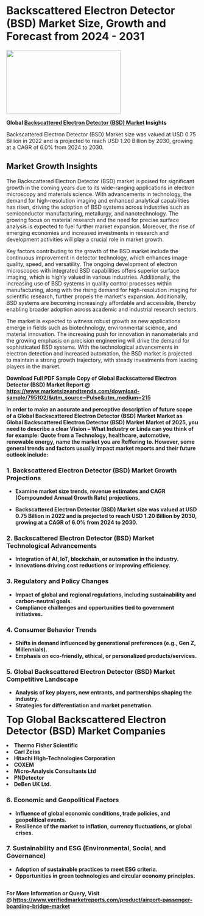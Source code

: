 <H1>Backscattered Electron Detector (BSD) Market Size, Growth and Forecast from 2024 - 2031</H1><img class="aligncenter size-medium wp-image-584254" src="https://thirdeyenews.in/wp-content/uploads/2024/09/Global-Market-Research-300x168.jpeg" alt="" width="300" height="168" /><p><strong>Global&nbsp;<a href="https://www.marketsizeandtrends.com/download-sample/795102/&amp;utm_source=Pulse&amp;utm_medium=215">Backscattered Electron Detector (BSD) Market</a> Insights</strong></p><p>Backscattered Electron Detector (BSD) Market size was valued at USD 0.75 Billion in 2022 and is projected to reach USD 1.20 Billion by 2030, growing at a CAGR of 6.0% from 2024 to 2030.</p><p><h2>Market Growth Insights</h2> <p>The Backscattered Electron Detector (BSD) market is poised for significant growth in the coming years due to its wide-ranging applications in electron microscopy and materials science. With advancements in technology, the demand for high-resolution imaging and enhanced analytical capabilities has risen, driving the adoption of BSD systems across industries such as semiconductor manufacturing, metallurgy, and nanotechnology. The growing focus on material research and the need for precise surface analysis is expected to fuel further market expansion. Moreover, the rise of emerging economies and increased investments in research and development activities will play a crucial role in market growth.</p> <p><strong></strong></p> <p>Key factors contributing to the growth of the BSD market include the continuous improvement in detector technology, which enhances image quality, speed, and versatility. The ongoing development of electron microscopes with integrated BSD capabilities offers superior surface imaging, which is highly valued in various industries. Additionally, the increasing use of BSD systems in quality control processes within manufacturing, along with the rising demand for high-resolution imaging for scientific research, further propels the market's expansion. Additionally, BSD systems are becoming increasingly affordable and accessible, thereby enabling broader adoption across academic and industrial research sectors.</p> <p>The market is expected to witness robust growth as new applications emerge in fields such as biotechnology, environmental science, and material innovation. The increasing push for innovation in nanomaterials and the growing emphasis on precision engineering will drive the demand for sophisticated BSD systems. With the technological advancements in electron detection and increased automation, the BSD market is projected to maintain a strong growth trajectory, with steady investments from leading players in the market.</p> <p><strong></p><p><span class=""><strong>Download Full PDF Sample Copy of Global Backscattered Electron Detector (BSD) Market Report</strong> @ <a href="https://www.marketsizeandtrends.com/download-sample/795102/&amp;utm_source=Pulse&amp;utm_medium=215" target="_blank">https://www.marketsizeandtrends.com/download-sample/795102/&amp;utm_source=Pulse&amp;utm_medium=215</a></span></p><p>In order to make an accurate and perceptive description of future scope of a Global&nbsp;Backscattered Electron Detector (BSD) Market Market as Global&nbsp;Backscattered Electron Detector (BSD) Market Market of 2025, you need to describe a clear Vision &ndash; What Industry or Linda can you think of for example: Quote from a Technology, healthcare, automotive, renewable energy, name the market you are Reffering to. However, some general trends and factors usually impact market reports and their future outlook include:</p><h3>1.&nbsp;<strong>Backscattered Electron Detector (BSD) Market Growth Projections</strong></h3><ul><li>Examine market size trends, revenue estimates and CAGR (Compounded Annual Growth Rate) projections.</li><li><p>Backscattered Electron Detector (BSD) Market size was valued at USD 0.75 Billion in 2022 and is projected to reach USD 1.20 Billion by 2030, growing at a CAGR of 6.0% from 2024 to 2030.</p></li></ul><h3>2.&nbsp;<strong>Backscattered Electron Detector (BSD) Market Technological Advancements</strong></h3><ul><li>Integration of AI, IoT, blockchain, or automation in the industry.</li><li>Innovations driving cost reductions or improving efficiency.</li></ul><h3>3.&nbsp;<strong>Regulatory and Policy Changes</strong></h3><ul><li>Impact of global and regional regulations, including sustainability and carbon-neutral goals.</li><li>Compliance challenges and opportunities tied to government initiatives.</li></ul><h3>4.&nbsp;<strong>Consumer Behavior Trends</strong></h3><ul><li>Shifts in demand influenced by generational preferences (e.g., Gen Z, Millennials).</li><li>Emphasis on eco-friendly, ethical, or personalized products/services.</li></ul><h3>5.&nbsp;<strong>Global Backscattered Electron Detector (BSD) Market Competitive Landscape</strong></h3><ul><li>Analysis of key players, new entrants, and partnerships shaping the industry.</li><li>Strategies for differentiation and market penetration.</li></ul><p data-pm-slice="1 1 []"><span style="color: inherit; font-family: inherit; font-size: 25px;">Top Global Backscattered Electron Detector (BSD) Market Companies</span></p><div class="" data-test-id=""><p><li>Thermo Fisher Scientific</li><li> Carl Zeiss</li><li> Hitachi High-Technologies Corporation</li><li> COXEM</li><li> Micro-Analysis Consultants Ltd</li><li> PNDetector</li><li> DeBen UK Ltd.</li></p></div><h3>6.&nbsp;<strong>Economic and Geopolitical Factors</strong></h3><ul><li>Influence of global economic conditions, trade policies, and geopolitical events.</li><li>Resilience of the market to inflation, currency fluctuations, or global crises.</li></ul><h3>7.&nbsp;<strong>Sustainability and ESG (Environmental, Social, and Governance)</strong></h3><ul><li>Adoption of sustainable practices to meet ESG criteria.</li><li>Opportunities in green technologies and circular economy principles.</li></ul><h2><strong style="font-size: 14px;">For More Information or Query, Visit @&nbsp;</strong><a style="background-color: #ffffff; font-size: 14px;" href="https://www.marketsizeandtrends.com/report/backscattered-electron-detector-bsd-market/" target="_blank">https://www.verifiedmarketreports.com/product/airport-passenger-boarding-bridge-market</a></h2>
